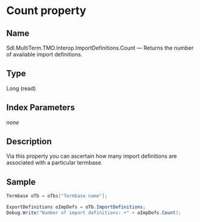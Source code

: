 #  Count property

## Name

Sdl.MultiTerm.TMO.Interop.ImportDefinitions.Count —          Returns the number of available import definitions.

## Type

Long
(read)

## Index Parameters
*none*

## Description

Via this property you can ascertain how many import definitions are associated with a particular termbase.

## Sample


```cs
Termbase oTb = oTbs["Termbase name"];

ExportDefinitions oImpDefs = oTb.ImportDefinitions;
Debug.Write("Number of import definitions: +" + oImpDefs.Count);
```
